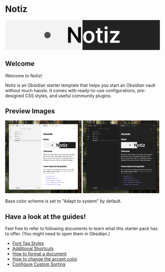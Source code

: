 # Notiz
<img src="./Attachments/Banner.png">

## Welcome
Welcome to Notiz!

Notiz is an Obsidian starter template that helps you start an Obsidian vault without much hassle. It comes with ready-to-use configurations, pre-designed CSS styles, and useful community plugins.


## Preview Images
<div>
    <img alt="Light Preview" width="49.4%" src="./Attachments/Light Preview.png">
     <img alt="Dark Preview" width="49.4%" src="./Attachments/Dark Preview.png">
</div>

Base color scheme is set to "Adapt to system" by default.


## Have a look at the guides!
Feel free to refer to following documents to learn what this starter pack has to offer. <font id="font__dim">(You might need to open them in Obsidian.)</font>

- [Font Tag Styles](./Other%20Notes/Font%20Tag%20Styles.md)
- [Additional Shortcuts](./Other%20Notes/Additional%20Shortcuts.md)
- [How to format a document](./Other%20Notes/How%20to%20format%20a%20document.md)
- [How to change the accent color](./Other%20Notes/How%20to%20change%20the%20accent%20color.md)
- [Configure Custom Sorting](./Other%20Notes/Configure%20Custom%20Sorting.md)
